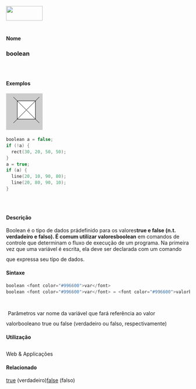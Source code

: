 <img height="40" src="../images/1pix.gif" width="100"/>
<img height="1" src="../images/1pix.gif" width="20"/>
<img height="1" src="../images/1pix.gif" width="555"/>

#### Nome
### boolean
<img height="25" src="../images/1pix.gif" width="1"/>

#### Exemplos
<img border="0" height="100" src="media/boolean.gif" width="100"/>

```pde
boolean a = false; 
if (!a) { 
  rect(30, 20, 50, 50); 
} 
a = true; 
if (a) { 
  line(20, 10, 90, 80); 
  line(20, 80, 90, 10); 
} 

```
<img height="25" src="../images/1pix.gif" width="1"/>

#### Descrição
Boolean é o tipo de dados prádefinido para os valores**true **e** false **(n.t. verdadeiro e falso). É comum utilizar valores**boolean**
em comandos de controle que determinam o fluxo de
execução de um programa. Na primeira vez que uma
variável é escrita, ela deve ser declarada com um comando
que expressa seu tipo de dados.
<img height="25" src="../images/1pix.gif" width="1"/>

#### Sintaxe
```pde
boolean <font color="#996600">var</font>
boolean <font color="#996600">var</font> = <font color="#996600">valorbooleano</font>
            
```
<img height="25" src="../images/1pix.gif" width="1"/>
Parâmetros
var
nome da variável que fará referência ao valor
valorbooleano
true ou false (verdadeiro ou falso, respectivamente)
<img height="25" src="../images/1pix.gif" width="1"/>

#### Utilização

	
Web & Applicações
<img height="25" src="../images/1pix.gif" width="1"/>

#### Relacionado
[true](true) (verdadeiro)[false](false) (falso)
